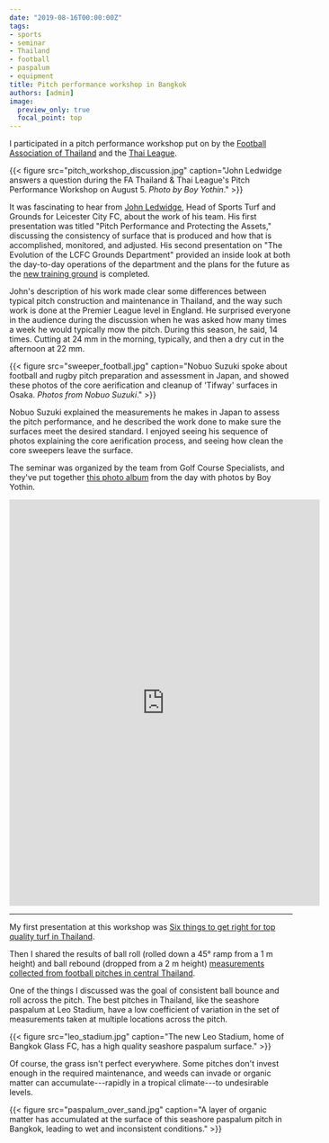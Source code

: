 ```yaml
---
date: "2019-08-16T00:00:00Z"
tags:
- sports
- seminar
- Thailand
- football
- paspalum
- equipment
title: Pitch performance workshop in Bangkok
authors: [admin]
image:
  preview_only: true
  focal_point: top
---
```


I participated in a pitch performance workshop put on by the [Football Association of Thailand](http://fathailand.org/) and the [Thai League](https://www.thaileague.co.th/).

{{< figure src="pitch_workshop_discussion.jpg" caption="John Ledwidge answers a question during the FA Thailand & Thai League's Pitch Performance Workshop on August 5. <i>Photo by Boy Yothin</i>." >}}

It was fascinating to hear from [John Ledwidge](https://twitter.com/johnledwidge), Head of Sports Turf and Grounds for Leicester City FC, about the work of his team. His first presentation was titled "Pitch Performance and Protecting the Assets," discussing the consistency of surface that is produced and how that is accomplished, monitored, and adjusted. His second presentation on "The Evolution of the LCFC Grounds Department" provided an inside look at both the day-to-day operations of the department and the plans for the future as the [new training ground](https://www.leicestermercury.co.uk/sport/football/football-news/new-leicester-city-training-ground-2508593) is completed. 

John's description of his work made clear some differences between typical pitch construction and maintenance in Thailand, and the way such work is done at the Premier League level in England. He surprised everyone in the audience during the discussion when he was asked how many times a week he would typically mow the pitch. During this season, he said, 14 times. Cutting at 24 mm in the morning, typically, and then a dry cut in the afternoon at 22 mm.

{{< figure src="sweeper_football.jpg" caption="Nobuo Suzuki spoke about football and rugby pitch preparation and assessment in Japan, and showed these photos of the core aerification and cleanup of 'Tifway' surfaces in Osaka. <i>Photos from Nobuo Suzuki</i>." >}}

Nobuo Suzuki explained the measurements he makes in Japan to assess the pitch performance, and he described the work done to make sure the surfaces meet the desired standard. I enjoyed seeing his sequence of photos explaining the core aerification process, and seeing how clean the core sweepers leave the surface.

The seminar was organized by the team from Golf Course Specialists, and they've put together [this photo album](https://www.facebook.comset/?set=a.1426851497467265&type=3) from the day with photos by Boy Yothin.

<iframe src="https://www.facebook.com/plugins/post.php?href=https%3A%2F%2Fwww.facebook.com%2Fmedia%2Fset%2F%3Fset%3Da.1426851497467265%26type%3D3&width=552&show_text=true&height=723&appId" width="552" height="723" style="border:none;overflow:hidden" scrolling="no" frameborder="0" allowTransparency="true" allow="encrypted-media"></iframe>

---

My first presentation at this workshop was [Six things to get right for top quality turf in Thailand](https://speakerdeck.com/micahwoods/six-things-to-get-right-for-top-quality-turf-in-thailand).

<script async class="speakerdeck-embed" data-id="874597858e19417f989411c32280e281" data-ratio="1.33333333333333" src="//speakerdeck.com/assets/embed.js"></script>

Then I shared the results of ball roll (rolled down a 45° ramp from a 1 m height) and ball rebound (dropped from a 2 m height) [measurements collected from football pitches in central Thailand](https://speakerdeck.com/micahwoods/measurements-of-pitch-performance-in-thailand).

<script async class="speakerdeck-embed" data-slide="9" data-id="e8bbc531889049ca81f8ee1b39dfcbb4" data-ratio="1.33333333333333" src="//speakerdeck.com/assets/embed.js"></script>

One of the things I discussed was the goal of consistent ball bounce and roll across the pitch. The best pitches in Thailand, like the seashore paspalum at Leo Stadium, have a low coefficient of variation in the set of measurements taken at multiple locations across the pitch.

{{< figure src="leo_stadium.jpg" caption="The new Leo Stadium, home of Bangkok Glass FC, has a high quality seashore paspalum surface." >}}

Of course, the grass isn't perfect everywhere. Some pitches don't invest enough in the required maintenance, and weeds can invade or organic matter can accumulate---rapidly in a tropical climate---to undesirable levels.

{{< figure src="paspalum_over_sand.jpg" caption="A layer of organic matter has accumulated at the surface of this seashore paspalum pitch in Bangkok, leading to wet and inconsistent conditions." >}}


